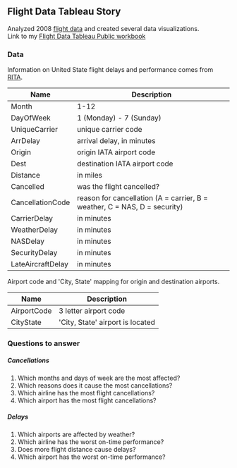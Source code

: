 ## Flight Data Tableau Story

Analyzed 2008 [flight data](http://stat-computing.org/dataexpo/2009/the-data.html) and created several data visualizations.  
Link to my [Flight Data Tableau Public workbook](https://public.tableau.com/views/FlightDataModified/FlightDataAnalysis)

### Data

Information on United State flight delays and performance comes from [RITA](https://www.transtats.bts.gov/OT_Delay/OT_DelayCause1.asp).

Name | Description
------------ | -------------
Month|1-12
DayOfWeek|1 (Monday) - 7 (Sunday)
UniqueCarrier|unique carrier code
ArrDelay|arrival delay, in minutes
Origin|origin IATA airport code
Dest|destination IATA airport code
Distance|in miles
Cancelled|was the flight cancelled?
CancellationCode|reason for cancellation (A = carrier, B = weather, C = NAS, D = security)
CarrierDelay|in minutes
WeatherDelay|in minutes
NASDelay|in minutes
SecurityDelay|in minutes
LateAircraftDelay|in minutes

Airport code and 'City, State' mapping for origin and destination airports.

Name | Description
------------ | -------------
AirportCode|3 letter airport code
CityState|'City, State' airport is located

### Questions to answer

##### Cancellations
1.	Which months and days of week are the most affected?
2.	Which reasons does it cause the most cancellations?
3.	Which airline has the most flight cancellations?
4.	Which airport has the most flight cancellations?

##### Delays
1.	Which airports are affected by weather?
2.	Which airline has the worst on-time performance?
3.	Does more flight distance cause delays?
4.	Which airport has the worst on-time performance?
